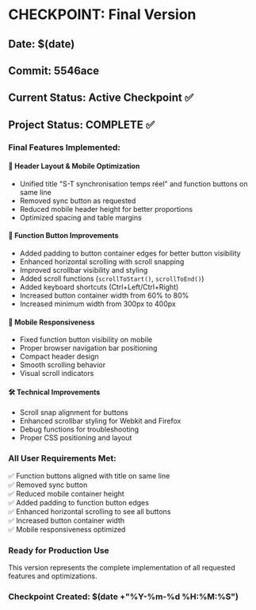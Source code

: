 # CHECKPOINT: Final Version

## Date: $(date)
## Commit: 5546ace
## Current Status: Active Checkpoint ✅

## Project Status: COMPLETE ✅

### Final Features Implemented:

#### 🎨 Header Layout & Mobile Optimization
- Unified title "S-T synchronisation temps réel" and function buttons on same line
- Removed sync button as requested
- Reduced mobile header height for better proportions
- Optimized spacing and table margins

#### 🔧 Function Button Improvements
- Added padding to button container edges for better button visibility
- Enhanced horizontal scrolling with scroll snapping
- Improved scrollbar visibility and styling
- Added scroll functions (`scrollToStart()`, `scrollToEnd()`)
- Added keyboard shortcuts (Ctrl+Left/Ctrl+Right)
- Increased button container width from 60% to 80%
- Increased minimum width from 300px to 400px

#### 📱 Mobile Responsiveness
- Fixed function button visibility on mobile
- Proper browser navigation bar positioning
- Compact header design
- Smooth scrolling behavior
- Visual scroll indicators

#### 🛠️ Technical Improvements
- Scroll snap alignment for buttons
- Enhanced scrollbar styling for Webkit and Firefox
- Debug functions for troubleshooting
- Proper CSS positioning and layout

### All User Requirements Met:
✅ Function buttons aligned with title on same line  
✅ Removed sync button  
✅ Reduced mobile container height  
✅ Added padding to function button edges  
✅ Enhanced horizontal scrolling to see all buttons  
✅ Increased button container width  
✅ Mobile responsiveness optimized  

### Ready for Production Use
This version represents the complete implementation of all requested features and optimizations.

### Checkpoint Created: $(date +"%Y-%m-%d %H:%M:%S")
